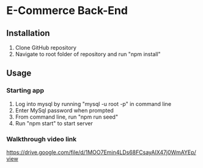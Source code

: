 # E-Commerce Back-End

## Installation
1. Clone GitHub repository
2. Navigate to root folder of repository and run "npm install" 

## Usage
### Starting app
1. Log into mysql by running "mysql -u root -p" in command line
2. Enter MySql password when prompted
3. From command line, run "npm run seed"
4. Run "npm start" to start server

### Walkthrough video link
https://drive.google.com/file/d/1MOO7Emin4LDs68FCsayAIX47j0WmAYEp/view
